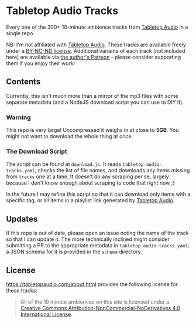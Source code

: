# Tabletop Audio Tracks

Every one of the 300+ 10-minute ambience tracks from [Tabletop Audio](https://tabletopaudio.com/) in a single repo.

NB: I'm not affiliated with [Tabletop Audio](https://tabletopaudio.com/). These tracks are available freely under a [BY-NC-ND license](#license). Additional variants of each track (not included here) are available via [the author's Patreon](https://www.patreon.com/tabletopaudio) - please consider supporting them if you enjoy their work!

## Contents

Currently, this isn't much more than a mirror of the mp3 files with some separate metadata (and a NodeJS download script you can use to DIY it).

### Warning
This repo is very large! Uncompressed it weighs in at close to **5GB**. You might not want to download the whole thing at once.

### The Download Script

The script can be found at `download.js`. It reads `tabletop-audio-tracks.yaml`, checks the list of file names, and downloads any items missing from `tracks` one at a time. It doesn't do any scraping per se, largely because I don't know enough about scraping to code that right now ;)

In the future I may refine this script so that it can download only items with a specific tag, or all items in a playlist link generated by [Tabletop Audio](https://tabletopaudio.com/).


## Updates

If this repo is out of date, please open an issue noting the name of the track so that I can update it. The more technically inclined might consider submitting a PR to the appropriate metadata in `tabletop-audio-tracks.yaml`; a JSON schema for it is provided in the `schema` directory.

## License
<https://tabletopaudio.com/about.html> provides the following license for these tracks:

> All of the 10 minute ambiences on this site is licensed under a [Creative Commons Attribution-NonCommercial-NoDerivatives 4.0 International License](https://creativecommons.org/licenses/by-nc-nd/4.0/).
